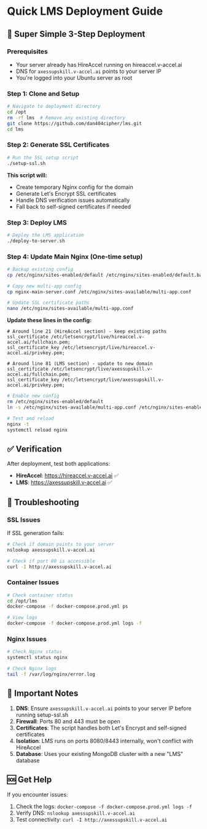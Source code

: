 # Quick LMS Deployment Guide

## 🚀 Super Simple 3-Step Deployment

### Prerequisites
- Your server already has HireAccel running on hireaccel.v-accel.ai
- DNS for `axessupskill.v-accel.ai` points to your server IP
- You're logged into your Ubuntu server as root

### Step 1: Clone and Setup
```bash
# Navigate to deployment directory
cd /opt
rm -rf lms  # Remove any existing directory
git clone https://github.com/dan404cipher/lms.git
cd lms
```

### Step 2: Generate SSL Certificates
```bash
# Run the SSL setup script
./setup-ssl.sh
```
**This script will:**
- Create temporary Nginx config for the domain
- Generate Let's Encrypt SSL certificates
- Handle DNS verification issues automatically
- Fall back to self-signed certificates if needed

### Step 3: Deploy LMS
```bash
# Deploy the LMS application
./deploy-to-server.sh
```

### Step 4: Update Main Nginx (One-time setup)
```bash
# Backup existing config
cp /etc/nginx/sites-enabled/default /etc/nginx/sites-enabled/default.backup

# Copy new multi-app config
cp nginx-main-server.conf /etc/nginx/sites-available/multi-app.conf

# Update SSL certificate paths
nano /etc/nginx/sites-available/multi-app.conf
```

**Update these lines in the config:**
```nginx
# Around line 21 (HireAccel section) - keep existing paths
ssl_certificate /etc/letsencrypt/live/hireaccel.v-accel.ai/fullchain.pem;
ssl_certificate_key /etc/letsencrypt/live/hireaccel.v-accel.ai/privkey.pem;

# Around line 81 (LMS section) - update to new domain
ssl_certificate /etc/letsencrypt/live/axessupskill.v-accel.ai/fullchain.pem;
ssl_certificate_key /etc/letsencrypt/live/axessupskill.v-accel.ai/privkey.pem;
```

```bash
# Enable new config
rm /etc/nginx/sites-enabled/default
ln -s /etc/nginx/sites-available/multi-app.conf /etc/nginx/sites-enabled/

# Test and reload
nginx -t
systemctl reload nginx
```

## ✅ Verification

After deployment, test both applications:

- **HireAccel**: https://hireaccel.v-accel.ai ✅
- **LMS**: https://axessupskill.v-accel.ai ✅

## 🔧 Troubleshooting

### SSL Issues
If SSL generation fails:
```bash
# Check if domain points to your server
nslookup axessupskill.v-accel.ai

# Check if port 80 is accessible
curl -I http://axessupskill.v-accel.ai
```

### Container Issues
```bash
# Check container status
cd /opt/lms
docker-compose -f docker-compose.prod.yml ps

# View logs
docker-compose -f docker-compose.prod.yml logs -f
```

### Nginx Issues
```bash
# Check Nginx status
systemctl status nginx

# Check Nginx logs
tail -f /var/log/nginx/error.log
```

## 📝 Important Notes

1. **DNS**: Ensure `axessupskill.v-accel.ai` points to your server IP before running setup-ssl.sh
2. **Firewall**: Ports 80 and 443 must be open
3. **Certificates**: The script handles both Let's Encrypt and self-signed certificates
4. **Isolation**: LMS runs on ports 8080/8443 internally, won't conflict with HireAccel
5. **Database**: Uses your existing MongoDB cluster with a new "LMS" database

## 🆘 Get Help

If you encounter issues:
1. Check the logs: `docker-compose -f docker-compose.prod.yml logs -f`
2. Verify DNS: `nslookup axessupskill.v-accel.ai`
3. Test connectivity: `curl -I http://axessupskill.v-accel.ai`
